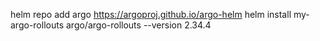 helm repo add argo https://argoproj.github.io/argo-helm
helm install my-argo-rollouts argo/argo-rollouts --version 2.34.4
